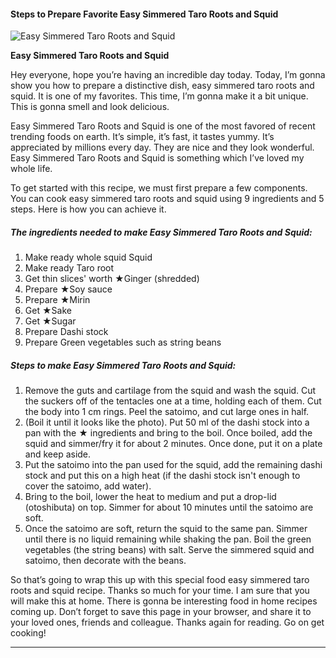             

#### Steps to Prepare Favorite Easy Simmered Taro Roots and Squid

![Easy Simmered Taro Roots and Squid](https://img-global.cpcdn.com/recipes/4556951716364288/751x532cq70/easy-simmered-taro-roots-and-squid-recipe-main-photo.jpg)

**Easy Simmered Taro Roots and Squid**

Hey everyone, hope you’re having an incredible day today. Today, I’m gonna show you how to prepare a distinctive dish, easy simmered taro roots and squid. It is one of my favorites. This time, I’m gonna make it a bit unique. This is gonna smell and look delicious.

Easy Simmered Taro Roots and Squid is one of the most favored of recent trending foods on earth. It’s simple, it’s fast, it tastes yummy. It’s appreciated by millions every day. They are nice and they look wonderful. Easy Simmered Taro Roots and Squid is something which I’ve loved my whole life.

To get started with this recipe, we must first prepare a few components. You can cook easy simmered taro roots and squid using 9 ingredients and 5 steps. Here is how you can achieve it.

##### The ingredients needed to make Easy Simmered Taro Roots and Squid:

1.  Make ready whole squid Squid
2.  Make ready Taro root
3.  Get thin slices' worth ★Ginger (shredded)
4.  Prepare ★Soy sauce
5.  Prepare ★Mirin
6.  Get ★Sake
7.  Get ★Sugar
8.  Prepare Dashi stock
9.  Prepare Green vegetables such as string beans

##### Steps to make Easy Simmered Taro Roots and Squid:

1.  Remove the guts and cartilage from the squid and wash the squid. Cut the suckers off of the tentacles one at a time, holding each of them. Cut the body into 1 cm rings. Peel the satoimo, and cut large ones in half.
2.  (Boil it until it looks like the photo). Put 50 ml of the dashi stock into a pan with the ★ ingredients and bring to the boil. Once boiled, add the squid and simmer/fry it for about 2 minutes. Once done, put it on a plate and keep aside.
3.  Put the satoimo into the pan used for the squid, add the remaining dashi stock and put this on a high heat (if the dashi stock isn't enough to cover the satoimo, add water).
4.  Bring to the boil, lower the heat to medium and put a drop-lid (otoshibuta) on top. Simmer for about 10 minutes until the satoimo are soft.
5.  Once the satoimo are soft, return the squid to the same pan. Simmer until there is no liquid remaining while shaking the pan. Boil the green vegetables (the string beans) with salt. Serve the simmered squid and satoimo, then decorate with the beans.

So that’s going to wrap this up with this special food easy simmered taro roots and squid recipe. Thanks so much for your time. I am sure that you will make this at home. There is gonna be interesting food in home recipes coming up. Don’t forget to save this page in your browser, and share it to your loved ones, friends and colleague. Thanks again for reading. Go on get cooking!

* * *